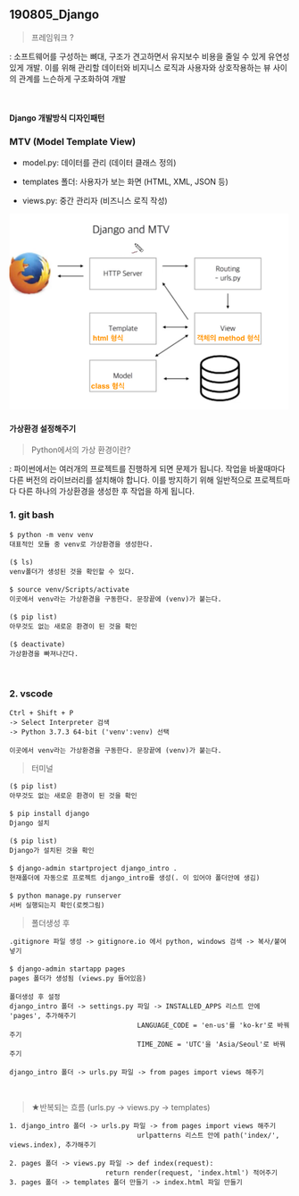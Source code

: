 ## 190805_Django

> 프레임워크 ?

: 소프트웨어를 구성하는 뼈대,  구조가 견고하면서 유지보수 비용을 줄일 수 있게 유연성있게 개발.   이를 위해 관리할 데이터와 비지니스 로직과 사용자와 상호작용하는 뷰 사이의 관계를 느슨하게 구조화하여 개발

<br>

#### Django 개발방식 디자인패턴

### MTV (Model Template View)

- model.py: 데이터를 관리 (데이터 클래스 정의)

- templates 폴더: 사용자가 보는 화면 (HTML, XML, JSON 등)

- views.py: 중간 관리자 (비즈니스 로직 작성)

<img src="assets/mtv.png" width="500px">

<br>

#### 가상환경 설정해주기

> Python에서의 가상 환경이란?	

: 파이썬에서는 여러개의 프로젝트를 진행하게 되면 문제가 됩니다. 작업을 바꿀때마다 다른 버전의 라이브러리를 설치해야 합니다. 이를 방지하기 위해 일반적으로 프로젝트마다 다른 하나의 가상환경을 생성한 후 작업을 하게 됩니다.

### 1. git bash

```
$ python -m venv venv
대표적인 모듈 중 venv로 가상환경을 생성한다.

($ ls)
venv폴더가 생성된 것을 확인할 수 있다.

$ source venv/Scripts/activate
이곳에서 venv라는 가상환경을 구동한다. 문장끝에 (venv)가 붙는다.

($ pip list)
아무것도 없는 새로운 환경이 된 것을 확인

($ deactivate)
가상환경을 빠져나간다.
```

<br>

### 2. vscode

```
Ctrl + Shift + P
-> Select Interpreter 검색
-> Python 3.7.3 64-bit ('venv':venv) 선택

이곳에서 venv라는 가상환경을 구동한다. 문장끝에 (venv)가 붙는다.
```

>  터미널

```
($ pip list)
아무것도 없는 새로운 환경이 된 것을 확인

$ pip install django
Django 설치

($ pip list)
Django가 설치된 것을 확인

$ django-admin startproject django_intro .
현재폴더에 자동으로 프로젝트 django_intro를 생성(. 이 있어야 폴더안에 생김)

$ python manage.py runserver
서버 실행되는지 확인(로켓그림)
```

> 폴더생성 후

```
.gitignore 파일 생성 -> gitignore.io 에서 python, windows 검색 -> 복사/붙여넣기

$ django-admin startapp pages
pages 폴더가 생성됨 (views.py 들어있음)

폴더생성 후 설정
django_intro 폴더 -> settings.py 파일 -> INSTALLED_APPS 리스트 안에 'pages', 추가해주기
								LANGUAGE_CODE = 'en-us'를 'ko-kr'로 바꿔주기
								TIME_ZONE = 'UTC'을 'Asia/Seoul'로 바꿔주기
										
django_intro 폴더 -> urls.py 파일 -> from pages import views 해주기
```

<br>

> ★반복되는 흐름 (urls.py -> views.py -> templates)

```
1. django_intro 폴더 -> urls.py 파일 -> from pages import views 해주기
								urlpatterns 리스트 안에 path('index/', views.index), 추가해주기

2. pages 폴더 -> views.py 파일 -> def index(request):
    					return render(request, 'index.html') 적어주기
3. pages 폴더 -> templates 폴더 만들기 -> index.html 파일 만들기
```
